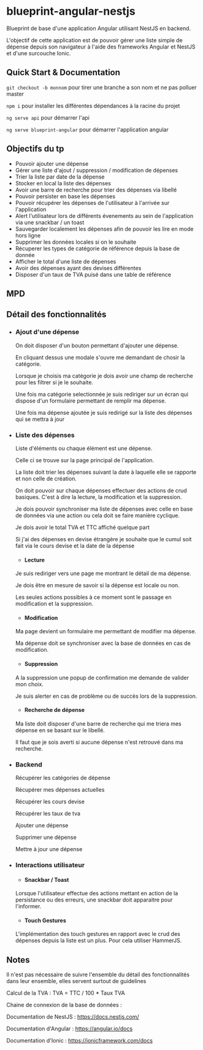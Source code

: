 # blueprint-angular-nestjs

Blueprint de base d'une application Angular utilisant NestJS en backend.

L'objectif de cette application est de pouvoir gérer une liste simple de dépense depuis son navigateur à l'aide des frameworks Angular et NestJS et d'une surcouche Ionic.

## Quick Start & Documentation

`git checkout -b monnom` pour tirer une branche a son nom et ne pas polluer master

`npm i` pour installer les différentes dépendances à la racine du projet

`ng serve api` pour démarrer l'api

`ng serve blueprint-angular` pour démarrer l'application angular


## Objectifs du tp

  - Pouvoir ajouter une dépense
  - Gérer une liste d'ajout / suppression / modification de dépenses
  - Trier la liste par date de la dépense
  - Stocker en local la liste des dépenses
  - Avoir une barre de recherche pour trier des dépenses via libellé
  - Pouvoir persister en base les dépenses
  - Pouvoir récupérer les dépenses de l'utilisateur à l'arrivée sur l'application
  - Alert l'utilisateur lors de différents évenements au sein de l'application via une snackbar / un toast
  - Sauvegarder localement les dépenses afin de pouvoir les lire en mode hors ligne
  - Supprimer les données locales si on le souhaite
  - Récuperer les types de catégorie de référence depuis la base de donnée
  - Afficher le total d'une liste de dépenses
  - Avoir des dépenses ayant des devises différentes
  - Disposer d'un taux de TVA puisé dans une table de référence

## MPD



## Détail des fonctionnalités

* ### Ajout d'une dépense

  On doit disposer d'un bouton permettant d'ajouter une dépense.

  En cliquant dessus une modale s'ouvre me demandant de chosir la catégorie.

  Lorsque je choisis ma catégorie je dois avoir une champ de recherche pour les filtrer si je le souhaite.

  Une fois ma catégorie selectionnée je suis rediriger sur un écran qui dispose d'un formulaire permettant de remplir ma dépense.
  
  Une fois ma dépense ajoutée je suis redirigé sur la liste des dépenses qui se mettra à jour

* ### Liste des dépenses

  Liste d'éléments ou chaque élément est une dépense.

  Celle ci se trouve sur la page principal de l'application.

  La liste doit trier les dépenses suivant la date à laquelle elle se rapporte et non celle de création.

  On doit pouvoir sur chaque dépenses effectuer des actions de crud basiques.
  C'est à dire la lecture, la modification et la suppression.

  Je dois pouvoir synchroniser ma liste de dépenses avec celle en base de données via une action ou cela doit se faire manière cyclique.
  
  Je dois avoir le total TVA et TTC affiché quelque part
  
  Si j'ai des dépenses en devise étrangère je souhaite que le cumul soit fait via le cours devise et la date de la dépense

  * #### Lecture

  Je suis rediriger vers une page me montrant le détail de ma dépense.

  Je dois être en mesure de savoir si la dépense est locale ou non.

  Les seules actions possibles à ce moment sont le passage en modification et la suppression.

  * #### Modification

  Ma page devient un formulaire me permettant de modifier ma dépense.

  Ma dépense doit se synchroniser avec la base de données en cas de modification.

  * #### Suppression

  A la suppression une popup de confirmation me demande de valider mon choix.
 
  Je suis alerter en cas de problème ou de succès lors de la suppression.

  * #### Recherche de dépense

  Ma liste doit disposer d'une barre de recherche qui me triera mes dépense en se basant sur le libellé.
  
  Il faut que je sois averti si aucune dépense n'est retrouvé dans ma recherche.
  
* ### Backend
  
  Récupérer les catégories de dépense
  
  Récupérer mes dépenses actuelles
  
  Récupérer les cours devise
  
  Récupérer les taux de tva
  
  Ajouter une dépense
  
  Supprimer une dépense
  
  Mettre à jour une dépense
  

* ### Interactions utilisateur

  * #### Snackbar / Toast

  Lorsque l'utilisateur effectue des actions mettant en action de la persistance ou des erreurs, une snackbar doit apparaitre pour l'informer.

  * #### Touch Gestures

  L'implémentation des touch gestures en rapport avec le crud des dépenses depuis la liste est un plus. Pour cela utiliser HammerJS.

## Notes

  Il n'est pas nécessaire de suivre l'ensemble du détail des fonctionnalités dans leur ensemble, elles servent surtout de guidelines

  Calcul de la TVA : TVA = TTC / 100 * Taux TVA
  
  Chaine de connexion de la base de données :
  
  Documentation de NestJS : https://docs.nestjs.com/
  
  Documentation d'Angular : https://angular.io/docs
  
  Documentation d'Ionic : https://ionicframework.com/docs
